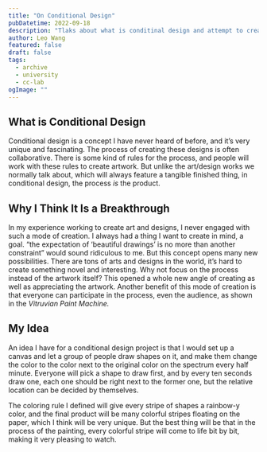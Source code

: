 ```yaml
---
title: "On Conditional Design"
pubDatetime: 2022-09-18
description: "Tlaks about what is conditinal design and attempt to create a plan to make one."
author: Leo Wang
featured: false
draft: false
tags:
  - archive
  - university
  - cc-lab
ogImage: ""
---
```


## What is Conditional Design

Conditional design is a concept I have never heard of before, and it’s very unique and fascinating. The process of creating these designs is often collaborative. There is some kind of rules for the process, and people will work with these rules to create artwork. But unlike the art/design works we normally talk about, which will always feature a tangible finished thing, in conditional design, the process _is_ the product.

## Why I Think It Is a Breakthrough

In my experience working to create art and designs, I never engaged with such a mode of creation. I always had a thing I want to create in mind, a goal. “the expectation of ‘beautiful drawings’ is no more than another constraint” would sound ridiculous to me. But this concept opens many new possibilities. There are tons of arts and designs in the world, it’s hard to create something novel and interesting. Why not focus on the process instead of the artwork itself? This opened a whole new angle of creating as well as appreciating the artwork. Another benefit of this mode of creation is that everyone can participate in the process, even the audience, as shown in the _Vitruvian Paint Machine._

## My Idea

An idea I have for a conditional design project is that I would set up a canvas and let a group of people draw shapes on it, and make them change the color to the color next to the original color on the spectrum every half minute. Everyone will pick a shape to draw first, and by every ten seconds draw one, each one should be right next to the former one, but the relative location can be decided by themselves.

The coloring rule I defined will give every stripe of shapes a rainbow-y color, and the final product will be many colorful stripes floating on the paper, which I think will be very unique. But the best thing will be that in the process of the painting, every colorful stripe will come to life bit by bit, making it very pleasing to watch.
